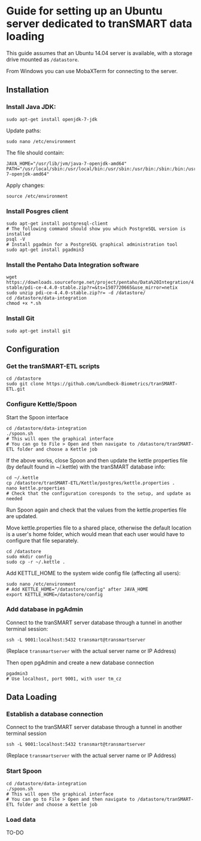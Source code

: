 # Guide for setting up an Ubuntu server dedicated to tranSMART data loading

This guide assumes that an Ubuntu 14.04 server is available, with a storage drive mounted as `/datastore`. 

From Windows you can use MobaXTerm for connecting to the server. 

## Installation

### Install Java JDK:

`sudo apt-get install openjdk-7-jdk`

Update paths:

`sudo nano /etc/environment`

The file should contain:
```
JAVA_HOME="/usr/lib/jvm/java-7-openjdk-amd64"
PATH="/usr/local/sbin:/usr/local/bin:/usr/sbin:/usr/bin:/sbin:/bin:/usr/games:/usr/local/games:/usr/lib/jvm/java-7-openjdk-amd64"
```

Apply changes:

`source /etc/environment`

### Install Posgres client

```
sudo apt-get install postgresql-client
# The following command should show you which PostgreSQL version is installed
psql -V
# Install pgadmin for a PostgreSQL graphical administration tool
sudo apt-get install pgadmin3
```

### Install the Pentaho Data Integration software

```
wget https://downloads.sourceforge.net/project/pentaho/Data%20Integration/4.4.0-stable/pdi-ce-4.4.0-stable.zip?r=&ts=1507720665&use_mirror=netix
sudo unzip pdi-ce-4.4.0-stable.zip?r= -d /datastore/
cd /datastore/data-integration
chmod +x *.sh
```

### Install Git

`sudo apt-get install git`

## Configuration

### Get the tranSMART-ETL scripts

```
cd /datastore
sudo git clone https://github.com/Lundbeck-Biometrics/tranSMART-ETL.git
```

### Configure Kettle/Spoon

Start the Spoon interface

```
cd /datastore/data-integration
./spoon.sh
# This will open the graphical interface
# You can go to File > Open and then navigate to /datastore/tranSMART-ETL folder and choose a Kettle job
```

If the above works, close Spoon and then update the kettle properties file (by default found in ~/.kettle) with the tranSMART database info:

```
cd ~/.kettle
cp /datastore/tranSMART-ETL/Kettle/postgres/kettle.properties .
nano kettle.properties
# Check that the configuration coresponds to the setup, and update as needed
```

Run Spoon again and check that the values from the kettle.properties file are updated.

Move kettle.properties file to a shared place, otherwise the default location is a user's home folder, which would mean that each user would have to configure that file separately.

```
cd /datastore
sudo mkdir config
sudo cp -r ~/.kettle .
```

Add KETTLE_HOME to the system wide config file (affecting all users):

```
sudo nano /etc/environment
# Add KETTLE_HOME="/datastore/config" after JAVA_HOME
export KETTLE_HOME=/datastore/config
```

### Add database in pgAdmin

Connect to the tranSMART server database through a tunnel in another terminal session:

`ssh -L 9001:localhost:5432 transmart@transmartserver`

(Replace `transmartserver` with the actual server name or IP Address)

Then  open pgAdmin and create a new database connection

```
pgadmin3
# Use localhost, port 9001, with user tm_cz
```

## Data Loading

### Establish a database connection

Connect to the tranSMART server database through a tunnel in another terminal session

`ssh -L 9001:localhost:5432 transmart@transmartserver`

(Replace `transmartserver` with the actual server name or IP Address)

### Start Spoon

```
cd /datastore/data-integration
./spoon.sh
# This will open the graphical interface
# You can go to File > Open and then navigate to /datastore/tranSMART-ETL folder and choose a Kettle job
```

### Load data

TO-DO
